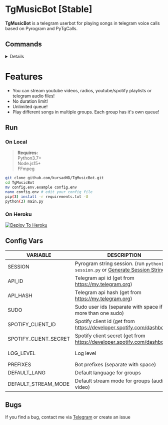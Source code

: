# TgMusicBot [Stable]
**TgMusicBot** is a telegram userbot for playing songs in telegram voice calls based on Pyrogram and PyTgCalls.

## Commands
<details>

### /start - /help
**Desc:** `Show the commands`  
**e.g.**  `/help`  

### /play [song name | youtube link]
**Desc:** `Play a song in voice call, if already playing add to queue`  
**Note:** `Or you can reply to a message with !play, it's same`  
**e.g.**  `play falling`, `/play https://www.youtube.com/watch?v=eIc4mqyN1Q8`   

### /remote [stream url]/
**Desc:** `Play a remote stream in voice call, if already playing add to queue`  
**e.g.**  `/remote http://a.files.bbci.co.uk/media/live/manifesto/audio/simulcast/hls/nonuk/sbr_low/ak/bbc_world_service.m3u8`   

### /skip / /next
**Desc:** `Skip to next song`  
**e.g.**  `!/kip`  

### /leave
**Desc:** `Leave from voice call and clear the queue`  
**e.g.**  `/leave`  

### /queue
**Desc:** `Show songs in the queue`  
**e.g.**  `/queue`  

### /shuffle
**Desc:** `Shuflle the queue`  
**e.g.**  `/shuffle`  

### /now
**Desc:** `Show currently playing song`  
**e.g.**  `/now`  

### /mode / /switch
**Desc:** `Change the stream mode (audio/video)`
**e.g.**  `/mode`

### /mute
**Desc:** `Mute stream`
**e.g.**  `/mute`

### /unmute
**Desc:** `Unmute stream`
**e.g.**  `/unmute`

### /pause 
**Desc:** `Pause stream`
**e.g.**  `/pause`

### /resume 
**Desc:** `Resume stream`
**e.g.**  `/resume`

### /loop
**Desc:** `Switch the loop mode`  
**e.g.**  `/loop`  

### /quiet
**Desc:** `Switch the quiet mode`  
**e.g.**  `/quiet`  

### /language [lang code]
**Desc:** `Set bot language in a group`  
**e.g.**  `/language en`  

### /addbl [user id]
**Desc:** `Add user to blacklist in group`  
**Note:** `Or reply the user's message with !addbl you want to blacklist`  
**e.g.**  `/addbl 111111111`, `!addbl (with reply)`  

### /rmbl [user id]
**Desc:** `Remove user from blacklist in group`  
**Note:** `Or reply the user's message with !rmbl you want to unblacklist`  
**e.g.**  `/rmbl 111111111`, `!rmbl (with reply)`  

### /getbl
**Desc:** `Get blacklisted user's ids in group`  
**e.g.**  `/getbl`  

### /export
**Desc:** `Export the queue for import in future (like playlist)`  
**Note:** `Save the exported file`  
**e.g.**  `/export`  

### /import
**Desc:** `Import queue from exported file`  
**Note:** `Reply the exported file with !import`  
**e.g.**  `/import (with reply)`  

### /playlist [playlist url]
**Desc:** `Import playlist from youtube/spotify`  
**Note:** `This command has some bugs`  
**e.g.**  `/playlist https://open.spotify.com/playlist/3ZgmfR6lsnCwdffZUan8EA`  
</details>

# Features
- You can stream youtube videos, radios, youtube/spotify playlists or telegram audio files!
- No duration limit!
- Unlimited queue!
- Play different songs in multiple groups. Each group has it's own queue!

## Run

### On Local
> **Requires:**  
> Python3.7+  
> Node.js15+  
> FFmpeg

```bash
git clone github.com/kursadHD/TgMusicBot.git
cd TgMusicBot
mv config.env.example config.env
nano config.env # edit your config file
pip(3) install -r requirements.txt -U
python(3) main.py
```
### On Heroku 
[![Deploy To Heroku](https://www.herokucdn.com/deploy/button.svg)](https://heroku.com/deploy?template=https://github.com/kostok20/TgMusicBot)

## Config Vars 
VARIABLE | DESCRIPTION | REQUIRED/OPTIONAL
------------ | ------------ | -------------
SESSION | Pyrogram string session. (run `python(3) session.py` or [Generate Session String](https://replit.com/@kursadHD/Pyrogram-String-Session-Generator) ) | Required
API_ID | Telegram api id (get from https://my.telegram.org) | Required
API_HASH | Telegram api hash (get from https://my.telegram.org) | Required
SUDO | Sudo user ids (separate with space if more than one sudo) | Optional (default: Userbot's id)
SPOTIFY_CLIENT_ID | Spotify client id (get from https://developer.spotify.com/dashboard) | Optional
SPOTIFY_CLIENT_SECRET | Spotify client secret (get from https://developer.spotify.com/dashboard) | Optional
LOG_LEVEL | Log level | Optional (default: error)
PREFIXES | Bot prefixes (separate with space) | Optional (default: /)
DEFAULT_LANG | Default language for groups | Optional (default: tr)
DEFAULT_STREAM_MODE | Default stream mode for groups (audio or video) | Optional (default: audio)

## Bugs 
If you find a bug, contact me via [Telegram](https://t.me/kursadHD) or create an issue
